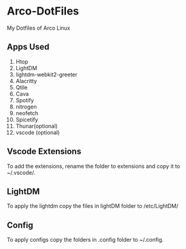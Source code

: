 # Arco-DotFiles
My Dotfiles of Arco Linux

## Apps Used
1. Htop
2. LightDM
3. lightdm-webkit2-greeter
4. Alacritty
5. Qtile
6. Cava
7. Spotify
8. nitrogen
9. neofetch
10. Spicetify
11. Thunar(optional)
12. vscode (optional)

## Vscode Extensions
To add the extensions, rename the folder to extensions and copy it to ~/.vscode/.

## LightDM
To apply the lightdm copy the files in lightDM folder to /etc/LightDM/

## Config
To apply configs copy the folders in .config folder to ~/.config.

